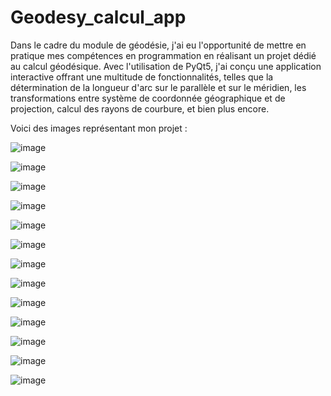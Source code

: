 # Geodesy_calcul_app

Dans le cadre du module de géodésie, j'ai eu l'opportunité de mettre en pratique mes compétences en programmation en réalisant un projet dédié au calcul géodésique. Avec l'utilisation de PyQt5, j'ai conçu une application interactive offrant une multitude de fonctionnalités, telles que la détermination de la longueur d'arc sur le parallèle et sur le méridien, les transformations entre système de coordonnée géographique et de projection, calcul des rayons de courbure, et bien plus encore.


Voici des images représentant mon projet : 

![image](https://github.com/user-attachments/assets/f67c2fb7-9b26-4149-8e03-ab41aec03252)



![image](https://github.com/user-attachments/assets/c9ef157b-e9f7-4963-87ad-fb44a7cf615f)


![image](https://github.com/user-attachments/assets/fa4a2c3e-04a8-426e-8e2b-bbf75d9834ba)


![image](https://github.com/user-attachments/assets/534039d6-b41d-472b-836b-dd526ad56eac)



![image](https://github.com/user-attachments/assets/83a150d1-59c9-482c-8d90-5cf8886696f5)

![image](https://github.com/user-attachments/assets/3d230a34-370f-4d25-b826-ca933c361f02)




![image](https://github.com/user-attachments/assets/2e5f1a1d-fded-4e63-91de-48b1e92f5a92)




![image](https://github.com/user-attachments/assets/2037ddae-2ecc-460d-901d-b8da9be53f29)



![image](https://github.com/user-attachments/assets/d42bd12b-a81a-42e5-b250-07ec8f3f9f8c)


![image](https://github.com/user-attachments/assets/9ab0819a-4d2e-45b5-be07-d959fcfc1017)


![image](https://github.com/user-attachments/assets/d97d13af-3000-471c-bdfd-53c5b06115fb)




![image](https://github.com/user-attachments/assets/5f182d53-6a19-43c6-bb93-10eb52f84a1f)


![image](https://github.com/user-attachments/assets/f27bc526-9f5b-4073-9e6c-b154c06ebe01)
















